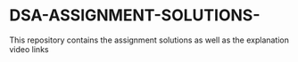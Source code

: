 # DSA-ASSIGNMENT-SOLUTIONS-
This repository contains the assignment solutions as well as the explanation video links 
